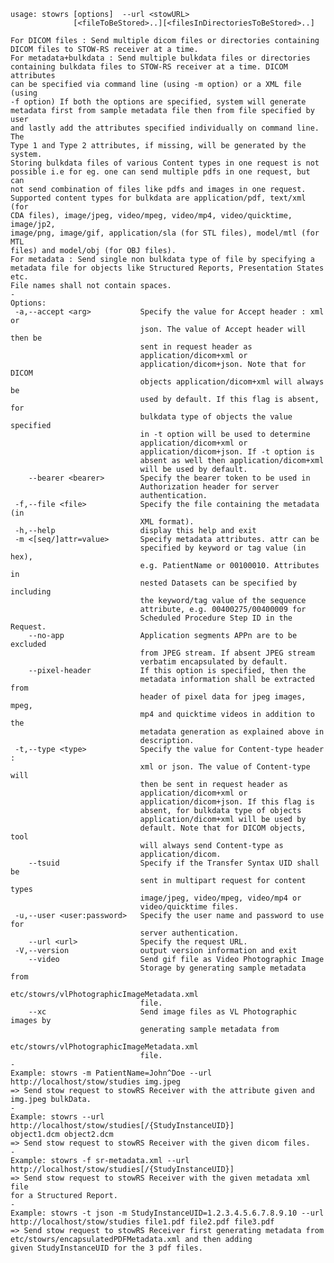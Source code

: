     usage: stowrs [options]  --url <stowURL>
                  [<fileToBeStored>..][<filesInDirectoriesToBeStored>..]
    
    For DICOM files : Send multiple dicom files or directories containing
    DICOM files to STOW-RS receiver at a time.
    For metadata+bulkdata : Send multiple bulkdata files or directories
    containing bulkdata files to STOW-RS receiver at a time. DICOM attributes
    can be specified via command line (using -m option) or a XML file (using
    -f option) If both the options are specified, system will generate
    metadata first from sample metadata file then from file specified by user
    and lastly add the attributes specified individually on command line. The
    Type 1 and Type 2 attributes, if missing, will be generated by the system.
    Storing bulkdata files of various Content types in one request is not
    possible i.e for eg. one can send multiple pdfs in one request, but can
    not send combination of files like pdfs and images in one request.
    Supported content types for bulkdata are application/pdf, text/xml (for
    CDA files), image/jpeg, video/mpeg, video/mp4, video/quicktime, image/jp2,
    image/png, image/gif, application/sla (for STL files), model/mtl (for MTL
    files) and model/obj (for OBJ files).
    For metadata : Send single non bulkdata type of file by specifying a
    metadata file for objects like Structured Reports, Presentation States
    etc.
    File names shall not contain spaces.
    -
    Options:
     -a,--accept <arg>           Specify the value for Accept header : xml or
                                 json. The value of Accept header will then be
                                 sent in request header as
                                 application/dicom+xml or
                                 application/dicom+json. Note that for DICOM
                                 objects application/dicom+xml will always be
                                 used by default. If this flag is absent, for
                                 bulkdata type of objects the value specified
                                 in -t option will be used to determine
                                 application/dicom+xml or
                                 application/dicom+json. If -t option is
                                 absent as well then application/dicom+xml
                                 will be used by default.
        --bearer <bearer>        Specify the bearer token to be used in
                                 Authorization header for server
                                 authentication.
     -f,--file <file>            Specify the file containing the metadata (in
                                 XML format).
     -h,--help                   display this help and exit
     -m <[seq/]attr=value>       Specify metadata attributes. attr can be
                                 specified by keyword or tag value (in hex),
                                 e.g. PatientName or 00100010. Attributes in
                                 nested Datasets can be specified by including
                                 the keyword/tag value of the sequence
                                 attribute, e.g. 00400275/00400009 for
                                 Scheduled Procedure Step ID in the Request.
        --no-app                 Application segments APPn are to be excluded
                                 from JPEG stream. If absent JPEG stream
                                 verbatim encapsulated by default.
        --pixel-header           If this option is specified, then the
                                 metadata information shall be extracted from
                                 header of pixel data for jpeg images, mpeg,
                                 mp4 and quicktime videos in addition to the
                                 metadata generation as explained above in
                                 description.
     -t,--type <type>            Specify the value for Content-type header :
                                 xml or json. The value of Content-type will
                                 then be sent in request header as
                                 application/dicom+xml or
                                 application/dicom+json. If this flag is
                                 absent, for bulkdata type of objects
                                 application/dicom+xml will be used by
                                 default. Note that for DICOM objects, tool
                                 will always send Content-type as
                                 application/dicom.
        --tsuid                  Specify if the Transfer Syntax UID shall be
                                 sent in multipart request for content types
                                 image/jpeg, video/mpeg, video/mp4 or
                                 video/quicktime files.
     -u,--user <user:password>   Specify the user name and password to use for
                                 server authentication.
        --url <url>              Specify the request URL.
     -V,--version                output version information and exit
        --video                  Send gif file as Video Photographic Image
                                 Storage by generating sample metadata from
                                 etc/stowrs/vlPhotographicImageMetadata.xml
                                 file.
        --xc                     Send image files as VL Photographic images by
                                 generating sample metadata from
                                 etc/stowrs/vlPhotographicImageMetadata.xml
                                 file.
    -
    Example: stowrs -m PatientName=John^Doe --url
    http://localhost/stow/studies img.jpeg
    => Send stow request to stowRS Receiver with the attribute given and
    img.jpeg bulkData.
    -
    Example: stowrs --url http://localhost/stow/studies[/{StudyInstanceUID}]
    object1.dcm object2.dcm
    => Send stow request to stowRS Receiver with the given dicom files.
    -
    Example: stowrs -f sr-metadata.xml --url
    http://localhost/stow/studies[/{StudyInstanceUID}]
    => Send stow request to stowRS Receiver with the given metadata xml file
    for a Structured Report.
    -
    Example: stowrs -t json -m StudyInstanceUID=1.2.3.4.5.6.7.8.9.10 --url
    http://localhost/stow/studies file1.pdf file2.pdf file3.pdf
    => Send stow request to stowRS Receiver first generating metadata from
    etc/stowrs/encapsulatedPDFMetadata.xml and then adding
    given StudyInstanceUID for the 3 pdf files.